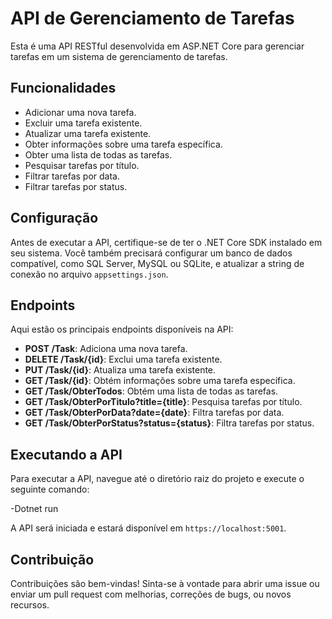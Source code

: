 # API de Gerenciamento de Tarefas

Esta é uma API RESTful desenvolvida em ASP.NET Core para gerenciar tarefas em um sistema de gerenciamento de tarefas.

## Funcionalidades

- Adicionar uma nova tarefa.
- Excluir uma tarefa existente.
- Atualizar uma tarefa existente.
- Obter informações sobre uma tarefa específica.
- Obter uma lista de todas as tarefas.
- Pesquisar tarefas por título.
- Filtrar tarefas por data.
- Filtrar tarefas por status.

## Configuração

Antes de executar a API, certifique-se de ter o .NET Core SDK instalado em seu sistema. Você também precisará configurar um banco de dados compatível, como SQL Server, MySQL ou SQLite, e atualizar a string de conexão no arquivo `appsettings.json`.

## Endpoints

Aqui estão os principais endpoints disponíveis na API:

- **POST /Task**: Adiciona uma nova tarefa.
- **DELETE /Task/{id}**: Exclui uma tarefa existente.
- **PUT /Task/{id}**: Atualiza uma tarefa existente.
- **GET /Task/{id}**: Obtém informações sobre uma tarefa específica.
- **GET /Task/ObterTodos**: Obtém uma lista de todas as tarefas.
- **GET /Task/ObterPorTitulo?title={title}**: Pesquisa tarefas por título.
- **GET /Task/ObterPorData?date={date}**: Filtra tarefas por data.
- **GET /Task/ObterPorStatus?status={status}**: Filtra tarefas por status.

## Executando a API

Para executar a API, navegue até o diretório raiz do projeto e execute o seguinte comando:

-Dotnet run



A API será iniciada e estará disponível em `https://localhost:5001`.

## Contribuição

Contribuições são bem-vindas! Sinta-se à vontade para abrir uma issue ou enviar um pull request com melhorias, correções de bugs, ou novos recursos.




